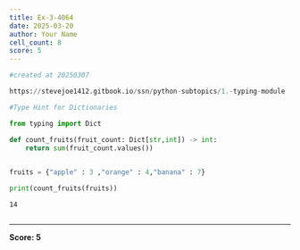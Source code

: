 ```yaml
---
title: Ex-3-4064
date: 2025-03-20
author: Your Name
cell_count: 8
score: 5
---
```


```python
#created at 20250307
```


```python
https://stevejoe1412.gitbook.io/ssn/python-subtopics/1.-typing-module
```


```python
#Type Hint for Dictionaries
```


```python
from typing import Dict
```


```python
def count_fruits(fruit_count: Dict[str,int]) -> int:
    return sum(fruit_count.values())
    
```


```python
fruits = {"apple" : 3 ,"orange" : 4,"banana" : 7}
```


```python
print(count_fruits(fruits))
```

    14



```python

```


---
**Score: 5**